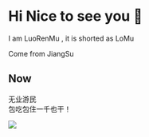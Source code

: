 # Hi Nice to see you 👋
  
  I am LuoRenMu , it is shorted as LoMu
  
  Come from JiangSu  
  
  
  
## Now
  无业游民   
  包吃包住一千也干！
  
  ![](https://count.getloli.com/get/@LuoRenMu.github.readme)
  
<!--
**LuoRenMu/LuoRenMu** is a ✨ _special_ ✨ repository because its `README.md` (this file) appears on your GitHub profile.


  


Here are some ideas to get you started:

- 🔭 I’m currently working on ...
- 🌱 I’m currently learning ...
- 👯 I’m looking to collaborate on ...
- 🤔 I’m looking for help with ...
- 💬 Ask me about ...
- 📫 How to reach me: ...
- 😄 Pronouns: ...
- ⚡ Fun fact: ...
-->

